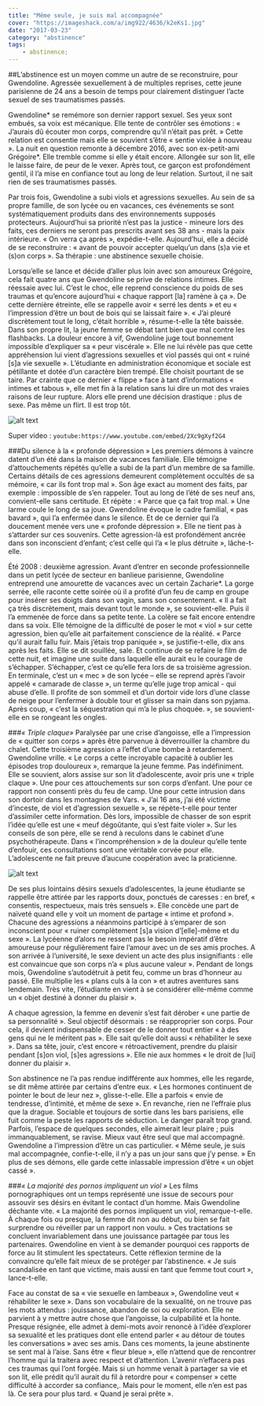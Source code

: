 ```yaml
---
title: "Même seule, je suis mal accompagnée"
cover: "https://imageshack.com/a/img922/4636/k2eKs1.jpg"
date: "2017-03-23"
category: "abstinence"
tags:
    - abstinence;
---
```

##L’abstinence est un moyen comme un autre de se reconstruire, pour Gwendoline. Agressée sexuellement à de multiples reprises, cette jeune parisienne de 24 ans a besoin de temps pour clairement distinguer l’acte sexuel de ses traumatismes passés.

Gwendoline* se remémore son dernier rapport sexuel. Ses yeux sont embués, sa voix est mécanique. Elle tente de contrôler ses émotions : « J’aurais dû écouter mon corps, comprendre qu’il n’était pas prêt. » Cette relation est consentie mais elle se souvient s’être « sentie violée à nouveau ». La nuit en question remonte à décembre 2016, avec son ex-petit-ami Grégoire*. Elle tremble comme si elle y était encore. Allongée sur son lit, elle le laisse faire, de peur de le vexer. Après tout, ce garçon est profondément gentil, il l’a mise en confiance tout au long de leur relation. Surtout, il ne sait rien de ses traumatismes passés.

Par trois fois, Gwendoline a subi viols et agressions sexuelles. Au sein de sa propre famille, de son lycée ou en vacances, ces événements se sont systématiquement produits dans des environnements supposés protecteurs. Aujourd’hui sa priorité n’est pas la justice -  mineure lors des faits, ces derniers ne seront pas prescrits avant ses 38 ans -  mais la paix intérieure. « On verra ça après », expédie-t-elle. Aujourd’hui, elle a décidé de se reconstruire : « avant de pouvoir accepter quelqu’un dans (s)a vie et (s)on corps ». Sa thérapie : une abstinence sexuelle choisie.

Lorsqu’elle se lance et décide d’aller plus loin avec son amoureux Grégoire, cela fait quatre ans que Gwendoline se prive de relations intimes. Elle réessaie avec lui. C’est le choc, elle reprend conscience du poids de ses traumas et qu’encore aujourd’hui « chaque rapport [la] ramène à ça ». De cette dernière étreinte, elle se rappelle avoir « serré les dents » et eu « l’impression d’être un bout de bois qui se laissait faire ». « J’ai pleuré discrètement tout le long, c’était horrible », résume-t-elle la tête baissée. Dans son propre lit, la jeune femme se débat tant bien que mal contre les flashbacks. La douleur encore à vif, Gwendoline juge tout bonnement impossible d’expliquer sa « peur viscérale ». Elle ne lui révèle pas que cette appréhension lui vient d’agressions sexuelles et viol passés qui ont « ruiné [s]a vie sexuelle ». L’étudiante en administration économique et sociale est pétillante et dotée d’un caractère bien trempé. Elle choisit pourtant de se taire. Par crainte que ce dernier « flippe » face à tant d’informations « intimes et tabous », elle met fin à la relation sans lui dire un mot des vraies raisons de leur rupture. Alors elle prend une décision drastique : plus de sexe. Pas même un flirt. Il est trop tôt.  


![alt text](https://imageshack.com/a/img923/5594/PzX1vo.jpg "Je suis une imageeeeee")

Super video :
`youtube:https://www.youtube.com/embed/2Xc9gXyf2G4`

###Du silence à la « profonde dépression »
Les premiers démons à vaincre datent d’un été dans la maison de vacances familiale. Elle témoigne d’attouchements répétés qu’elle a subi de la part d’un membre de sa famille. Certains détails de ces agressions demeurent complètement occultés de sa mémoire, « car ils font trop mal ». Son âge exact au moment des faits, par exemple : impossible de s’en rappeler. Tout au long de l’été de ses neuf ans, convient-elle sans certitude. Et répète : « Parce que ça fait trop mal. » Une larme coule le long de sa joue. Gwendoline évoque le cadre familial, « pas bavard », qui l’a enfermée dans le silence. Et de ce dernier qui l’a doucement menée vers une « profonde dépression ». Elle ne tient pas à s’attarder sur ces souvenirs. Cette agression-là est profondément ancrée dans son inconscient d’enfant; c’est celle qui l’a « le plus détruite », lâche-t-elle.

Été 2008 : deuxième agression. Avant d’entrer en seconde professionnelle dans un petit lycée de secteur en banlieue parisienne, Gwendoline entreprend une amourette de vacances avec un certain Zacharie*. La gorge serrée, elle raconte cette soirée où il a profité d’un feu de camp en groupe pour insérer ses doigts dans son vagin, sans son consentement. « Il a fait ça très discrètement, mais devant tout le monde », se souvient-elle. Puis il l’a emmenée de force dans sa petite tente. La colère se fait encore entendre dans sa voix. Elle témoigne de la difficulté de poser le mot « viol » sur cette agression, bien qu’elle ait parfaitement conscience de la réalité. « Parce qu’il aurait fallu fuir. Mais j’étais trop paniquée », se justifie-t-elle, dix ans après les faits. Elle se dit souillée, sale. Et continue de se refaire le film de cette nuit, et imagine une suite dans laquelle elle aurait eu le courage de s’échapper. S’échapper, c’est ce qu’elle fera lors de sa troisième agression. En terminale, c’est un « mec » de son lycée – elle se reprend après l’avoir appelé « camarade de classe », un terme qu’elle juge trop amical - qui abuse d’elle. Il profite de son sommeil et d’un dortoir vide lors d’une classe de neige pour l’enfermer à double tour et glisser sa main dans son pyjama. Après coup, « c’est la séquestration qui m’a le plus choquée. », se souvient-elle en se rongeant les ongles.


###*« Triple claque»*
Paralysée par une crise d’angoisse, elle a l’impression de « quitter son corps » après être parvenue à déverrouiller la chambre du chalet. Cette troisième agression a l’effet d’une bombe à retardement. Gwendoline vrille. « Le corps a cette incroyable capacité à oublier les épisodes trop douloureux », remarque la jeune femme. Pas indéfiniment. Elle se souvient, alors assise sur son lit d’adolescente, avoir pris une « triple claque ». Une pour ces attouchements sur son corps d’enfant. Une pour ce rapport non consenti près du feu de camp. Une pour cette intrusion dans son dortoir dans les montagnes de Vars. « J’ai 16 ans, j’ai été victime d’inceste, de viol et d’agression sexuelle », se répète-t-elle pour tenter d’assimiler cette information. Dès lors, impossible de chasser de son esprit l’idée qu’elle est une « meuf dégoûtante, qui s’est faite violer ». Sur les conseils de son père, elle se rend à reculons dans le cabinet d’une psychothérapeute. Dans « l’incompréhension » de la douleur qu’elle tente d’enfouir, ces consultations sont une véritable corvée pour elle. L’adolescente ne fait preuve d’aucune coopération avec la praticienne.

![alt text](https://imageshack.com/a/img924/2591/EI2GAh.jpg "La triple claque")

De ses plus lointains désirs sexuels d’adolescentes, la jeune étudiante se rappelle être attirée par les rapports doux, ponctués de caresses : en bref, « consentis, respectueux, mais très sensuels ». Elle concède une part de naïveté quand elle y voit un moment de partage « intime et profond ». Chacune des agressions a néanmoins participé à s’emparer de son inconscient pour « ruiner complètement [s]a vision d’[elle]-même et du sexe ». La lycéenne d’alors ne ressent pas le besoin impératif d’être amoureuse pour régulièrement faire l’amour avec un de ses amis proches. A son arrivée à l’université, le sexe devient un acte des plus insignifiants : elle est convaincue que son corps n’a « plus aucune valeur ». Pendant de longs mois, Gwendoline s’autodétruit à petit feu, comme un bras d’honneur au passé. Elle multiplie les « plans culs à la con » et autres aventures sans lendemain. Très vite, l’étudiante en vient à se considérer elle-même comme un « objet destiné à donner du plaisir ».

A chaque agression, la femme en devenir s’est fait dérober « une partie de sa personnalité ». Seul objectif désormais : se réapproprier son corps. Pour cela, il devient indispensable de cesser de le donner tout entier « à des gens qui ne le méritent pas ». Elle sait qu’elle doit aussi « réhabiliter le sexe ». Dans sa tête, jouir, c’est encore « rétroactivement, prendre du plaisir pendant [s]on viol, [s]es agressions ». Elle nie aux hommes « le droit de [lui] donner du plaisir ».

Son abstinence ne l’a pas rendue indifférente aux hommes, elle les regarde, se dit même attirée par certains d’entre eux. « Les hormones continuent de pointer le bout de leur nez », glisse-t-elle. Elle a parfois « envie de tendresse, d’intimité, et même de sexe ». En revanche, rien ne l’effraie plus que la drague. Sociable et toujours de sortie dans les bars parisiens, elle fuit comme la peste les rapports de séduction. Le danger paraît trop grand. Parfois, l’espace de quelques secondes, elle aimerait leur plaire ; puis immanquablement, se ravise. Mieux vaut être seul que mal accompagné. Gwendoline a l’impression d’être un cas particulier. « Même seule, je suis mal accompagnée, confie-t-elle, il n’y a pas un jour sans que j’y pense. » En plus de ses démons, elle garde cette inlassable impression d’être « un objet cassé ».  



###*« La majorité des pornos impliquent un viol »*
Les films pornographiques ont un temps représenté une issue de secours pour assouvir ses désirs en évitant le contact d’un homme. Mais Gwendoline déchante vite. « La majorité des pornos impliquent un viol, remarque-t-elle. À chaque fois ou presque, la femme dit non au début, ou bien se fait surprendre ou réveiller par un rapport non voulu. » Ces tractations se concluent invariablement dans une jouissance partagée par tous les partenaires. Gwendoline en vient à se demander pourquoi ces rapports de force au lit stimulent les spectateurs. Cette réflexion termine de la convaincre qu’elle fait mieux de se protéger par l’abstinence. «  Je suis scandalisée en tant que victime, mais aussi en tant que femme tout court », lance-t-elle.

Face au constat de sa « vie sexuelle en lambeaux », Gwendoline veut « réhabiliter le sexe ». Dans son vocabulaire de la sexualité, on ne trouve pas les mots attendus : jouissance, abandon de soi ou exploration. Elle ne parvient à y mettre autre chose que l’angoisse, la culpabilité et la honte. Presque résignée, elle admet à demi-mots avoir renoncé à l’idée d’explorer sa sexualité et les pratiques dont elle entend parler « au détour de toutes les conversations » avec ses amis. Dans ces moments, la jeune abstinente se sent mal à l’aise. Sans être « fleur bleue », elle n’attend que de rencontrer l’homme qui la traitera avec respect et d’attention. L’avenir n’effacera pas ces traumas qui l’ont forgée. Mais si un homme venait à partager sa vie et son lit, elle prédit qu’il aurait du fil à retordre pour « compenser » cette difficulté à accorder sa confiance,. Mais pour le moment, elle n’en est pas là. Ce sera pour plus tard. « Quand je serai prête ».
